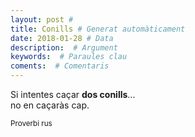 ```yaml
---
layout: post #
title: Conills # Generat automàticament
date: 2018-01-28 # Data
description:  # Argument
keywords:  # Paraules clau
coments:  # Comentaris
---
```


Si intentes caçar **dos conills**... <br />
no en caçaràs cap. <br />

<small>Proverbi rus</small>
